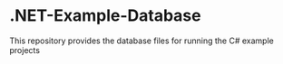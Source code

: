 # .NET-Example-Database
This repository provides the database files for running the C# example projects
